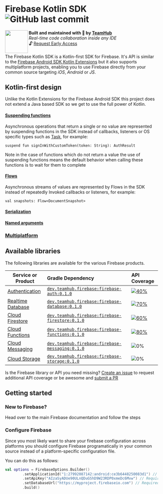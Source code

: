 <h1 align="left">Firebase Kotlin SDK <img alt="GitHub last commit" src="https://img.shields.io/github/last-commit/teamhubapp/firebase-kotlin-sdk?style=flat-square"></h1>
<img align="left" width="75px" src="https://avatars2.githubusercontent.com/u/42865805?s=200&v=4"> 
  <b>Built and maintained with 🧡 by <a href="https://teamhub.dev">TeamHub</a></b><br/>
  <i>Real-time code collaboration inside any IDE</i><br/>
  🔓 <a href="https://teamhub.typeform.com/to/uSS8cv">Request Early Access</a>
<h4></h4>

The Firebase Kotlin SDK is a Kotlin-first SDK for Firebase. It's API is similar to the [Firebase Android SDK Kotlin Extensions](https://firebase.github.io/firebase-android-sdk/reference/kotlin/firebase-ktx/) but it also supports multiplatform projects, enabling you to use Firebase directly from your common source targeting *iOS*, *Android* or *JS*.

## Kotlin-first design

Unlike the Kotlin Extensions for the Firebase Android SDK this project does not extend a Java based SDK so we get to use the full power of Kotlin.

<h4><a href="https://kotlinlang.org/docs/tutorials/coroutines/async-programming.html#coroutines">Suspending functions</a></h4>

Asynchronous operations that return a single or no value are represented by suspending functions in the SDK instead of callbacks, listeners or OS specific types such as [Task](https://developer.android.com/reference/com/google/android/play/core/tasks/Task), for example:

`suspend fun signInWithCustomToken(token: String): AuthResult`

Note in the case of functions which do not return a value the use of suspending functions means the default behavior when calling these functions is to wait for them to complete

<h4><a href="https://kotlinlang.org/docs/reference/coroutines/flow.html">Flows</a></h4>

Asynchronous streams of values are represented by Flows in the SDK instead of repeatedly Invoked callbacks or listeners, for example:

`val snapshots: Flow<DocumentSnapshot>`

<h4><a href="https://github.com/Kotlin/kotlinx.serialization">Serialization</a></h4>

<h4><a href="https://kotlinlang.org/docs/reference/functions.html#named-arguments">Named arguments</a></h4>

<h3><a href="https://kotlinlang.org/docs/reference/multiplatform.html">Multiplatform</a></h3>

## Available libraries

The following libraries are available for the various Firebase products.

| Service or Product	                                                                 | Gradle Dependency                                                                                                                   | API Coverage                                                                                                                                                                                                               |
| ------------------------------------------------------------------------------------ | :-----------------------------------------------------------------------------------------------------------------------------------|:-------------------------------------------------------------------------------------------------------------------------------------------------------------------------------------------------------------------------- |
| [Authentication](https://firebase.google.com/docs/auth#kotlin-android)               | [`dev.teamhub.firebase:firebase-auth:0.1.0`](https://mvnrepository.com/artifact/dev.teamhub.firebase/firebase-auth/0.1.0)           | [![40%](https://img.shields.io/badge/-40%25-red?style=flat-square)](/firebase-auth/src/commonMain/kotlin/dev/teamhub/firebase/auth/auth.kt) |
| [Realtime Database](https://firebase.google.com/docs/database#kotlin-android)        | [`dev.teamhub.firebase:firebase-database:0.1.0`](https://mvnrepository.com/artifact/dev.teamhub.firebase/firebase-database/0.1.0)   | [![70%](https://img.shields.io/badge/-70%25-orange?style=flat-square)](/firebase-database/src/commonMain/kotlin/dev/teamhub/firebase/auth/database.kt) |
| [Cloud Firestore](https://firebase.google.com/docs/firestore#kotlin-android)         | [`dev.teamhub.firebase:firebase-firestore:0.1.0`](https://mvnrepository.com/artifact/dev.teamhub.firebase/firebase-firestore/0.1.0) | [![60%](https://img.shields.io/badge/-60%25-orange?style=flat-square)](/firebase-firestore/src/commonMain/kotlin/dev/teamhub/firebase/firestore/firestore.kt) |
| [Cloud Functions](https://firebase.google.com/docs/functions/callable#kotlin-android)| [`dev.teamhub.firebase:firebase-functions:0.1.0`](https://mvnrepository.com/artifact/dev.teamhub.firebase/firebase-functions/0.1.0) | [![80%](https://img.shields.io/badge/-80%25-green?style=flat-square)](/firebase-functions/src/commonMain/kotlin/dev/teamhub/firebase/functions/functions.kt) |
| [Cloud Messaging](https://firebase.google.com/docs/messaging#kotlin-android)         | [`dev.teamhub.firebase:firebase-messaging:0.1.0`](https://mvnrepository.com/artifact/dev.teamhub.firebase/firebase-messaging/0.1.0) | ![0%](https://img.shields.io/badge/-0%25-lightgrey?style=flat-square) |
| [Cloud Storage](https://firebase.google.com/docs/storage#kotlin-android)             | [`dev.teamhub.firebase:firebase-storage:0.1.0`](https://mvnrepository.com/artifact/dev.teamhub.firebase/firebase-storage/0.1.0)     | ![0%](https://img.shields.io/badge/-0%25-lightgrey?style=flat-square) |

Is the Firebase library or API you need missing? [Create an issue](https://github.com/TeamHubApp/firebase-kotlin-sdk/issues/new?labels=API+coverage&template=increase-api-coverage.md&title=Add+%5Bclass+name%5D.%5Bfunction+name%5D+to+%5Blibrary+name%5D+for+%5Bplatform+names%5D) to request additional API coverage or be awesome and [submit a PR](https://github.com/TeamHubApp/firebase-kotlin-sdk/fork)

## Getting started

### New to Firebase?

Head over to the main Firebase documentation and follow the steps 

### Configure Firebase

Since you most likely want to share your firebase configuration across platforms you should configure Firebase programatically in your common source instead of a platform-specific configuration file.

You can do this as follows:

```kotlin
val options = FirebaseOptions.Builder()
        .setApplicationId("1:27992087142:android:ce3b6448250083d1") // Required for Analytics.
        .setApiKey("AIzaSyADUe90ULnQDuGShD9W23RDP0xmeDc6Mvw") // Required for Auth.
        .setDatabaseUrl("https://myproject.firebaseio.com") // Required for RTDB.
        .build()
```
